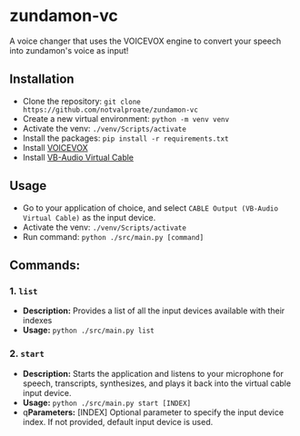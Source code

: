 #  zundamon-vc

A voice changer that uses the VOICEVOX engine to convert your speech into zundamon's voice as input!
## Installation
- Clone the repository: `git clone https://github.com/notvalproate/zundamon-vc`
- Create a new virtual environment: `python -m venv venv`
- Activate the venv: `./venv/Scripts/activate`
- Install the packages: `pip install -r requirements.txt`
- Install [VOICEVOX](https://voicevox.hiroshiba.jp/)
- Install [VB-Audio Virtual Cable](https://vb-audio.com/Cable/)
## Usage
- Go to your application of choice, and select `CABLE Output (VB-Audio Virtual Cable)` as the input device.
- Activate the venv: `./venv/Scripts/activate`
- Run command: `python ./src/main.py [command]`
## Commands:
### 1. `list`
- **Description:** Provides a list of all the input devices available with their indexes <br>
- **Usage:** `python ./src/main.py list`
### 2. `start`
- **Description:** Starts the application and listens to your microphone for speech, transcripts, synthesizes, and plays it back into the virtual cable input device.<br>
- **Usage:** `python ./src/main.py start [INDEX]`<br>
- q**Parameters:** [INDEX] Optional parameter to specify the input device index. If not provided, default input device is used.
